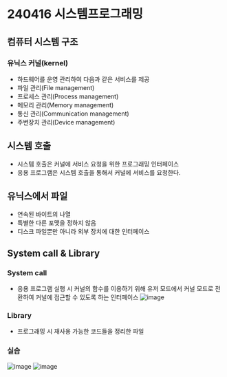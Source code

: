 # 240416 시스템프로그래밍


## 컴퓨터 시스템 구조

### 유닉스 커널(kernel)
- 하드웨어를 운영 관리하여 다음과 같은 서비스를 제공
- 파일 관리(File management)
- 프로세스 관리(Process management)
- 메모리 관리(Memory management)
- 통신 관리(Communication management)
- 주변장치 관리(Device management)

## 시스템 호출
- 시스템 호출은 커널에 서비스 요청을 위한 프로그래밍 인터페이스
- 응용 프로그램은 시스템 호출을 통해서 커널에 서비스를 요청한다.


## 유닉스에서 파일
- 연속된 바이트의 나열
- 특별한 다른 포맷을 정하지 않음
- 디스크 파일뿐만 아니라 외부 장치에 대한 인터페이스


## System call & Library

### System call
- 응용 프로그램 실행 시 커널의 함수를 이용하기 위해 유저 모드에서 커널 모드로 전환하여 커널에 접근할 수 있도록 하는 인터페이스
![image](https://github.com/Kimchaeeuny/System/assets/120534069/53669524-06cb-43e8-a169-a2c8dce72849)

### Library
- 프로그래밍 시 재사용 가능한 코드들을 정리한 파일

### 실습
![image](https://github.com/Kimchaeeuny/System/assets/120534069/dd858daf-56d2-4097-a037-780b8040f823)
![image](https://github.com/Kimchaeeuny/System/assets/120534069/72745abf-5c30-41ad-8954-7e1195ebbae9)
